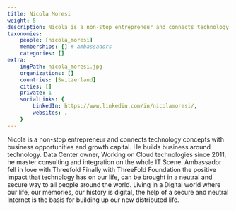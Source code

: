 ```yaml
---
title: Nicola Moresi
weight: 5
description: Nicola is a non-stop entrepreneur and connects technology concepts with business opportunities and growth capital.
taxonomies:
    people: [nicola_moresi]
    memberships: [] # ambassadors
    categories: []
extra:
    imgPath: nicola_moresi.jpg
    organizations: []
    countries: [Switzerland]
    cities: []
    private: 1
    socialLinks: {
        LinkedIn: https://www.linkedin.com/in/nicolamoresi/,
        websites: ,
    }
---
```


Nicola is a non-stop entrepreneur and connects technology concepts with business opportunities and growth capital. He builds business around technology. Data Center owner, Working on Cloud technologies since 2011, he master consulting and integration on the whole IT Scene. Ambassador fell in love with Threefold Finally with ThreeFold Foundation the positive impact that technology has on our life, can be brought in a neutral and secure way to all people around the world. Living in a Digital world where our life, our memories, our history is digital, the help of a secure and neutral Internet is the basis for building up our new distributed life.
